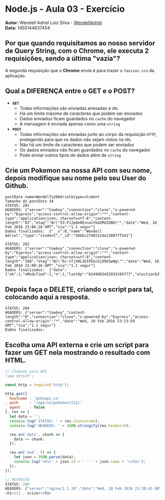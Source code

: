 # Node.js - Aula 03 - Exercício

**Autor:** Wendell Adriel Luiz Silva - [WendellAdriel](https://github.com/WendellAdriel)  
**Data:** 1455144837454

## Por que quando requisitamos ao nosso servidor de Query String, com o Chrome, ele executa 2 requisições, sendo a última "vazia"?

A segunda requisição que o **Chrome** envia é para trazer o `favicon.ico` da aplicação.

## Qual a DIFERENÇA entre o GET e o POST?

- **`GET`**
    - Todas informações são enviadas anexadas à `URL`
    - Há um limite máximo de caracteres que podem ser enviados
    - Dados enviados ficam guardados no `cache` do navegador
    - A mensagem é enviada apenas como uma `string`
- **`POST`**
    - Todas informações são enviadas junto ao corpo da requisição `HTTP`, protegendo para que os dados não sejam vistos na `URL`
    - Não há um limite de caracteres que podem ser enviados
    - Os dados enviados não ficam guardados no `cache` do navegador
    - Pode enviar outros tipos de dados além de `string`

## Crie um Pokemon na nossa API com seu nome, depois modifique seu nome pelo seu User do Github.

```
postData name=Wendell%20Adriel&type=student
Tamanho do postData 34
STATUS: 201
HEADERS: {"server":"Cowboy","connection":"close","x-powered-by":"Express","access-control-allow-origin":"*","content-type":"application/json; charset=utf-8","content-length":"83","etag":"W/\"53-FJJpQe0EvnaiYkm2MUIbNQ\"","date":"Wed, 10 Feb 2016 23:06:28 GMT","via":"1.1 vegur"}
Dados finalizados:  {"__v":0,"name":"Wendell Adriel","type":"student","_id":"56bbc27482124e110077f541"}
```

```
STATUS: 202
HEADERS: {"server":"Cowboy","connection":"close","x-powered-by":"Express","access-control-allow-origin":"*","content-type":"application/json; charset=utf-8","content-length":"108","etag":"W/\"6c-vTjX0L3EIPEGcUjU9U3wNg\"","date":"Wed, 10 Feb 2016 23:09:16 GMT","via":"1.1 vegur"}
Dados finalizados:  {"data":{"ok":1,"nModified":1,"n":1,"lastOp":"6249803432933195777","electionId":"565e25d106dca622271891c4"}}
```

## Depois faça o DELETE, criando o script para tal, colocando aqui a resposta.

```
STATUS: 204
HEADERS: {"server":"Cowboy","content-length":"0","connection":"close","x-powered-by":"Express","access-control-allow-origin":"*","date":"Wed, 10 Feb 2016 23:13:59 GMT","via":"1.1 vegur"}
Dados finalizados:
```

## Escolha uma API externa e crie um script para fazer um GET nela mostrando o resultado com HTML.

```js
// Chamada para API
'use strict';

const http = require('http');

http.get({
  hostname : 'pokeapi.co'
, path     : '/api/v2/pokemon/212/'
, agent    : false
}, res => {
  let data = '';
  console.log('STATUS: ' + res.statusCode);
  console.log('HEADERS: ' + JSON.stringify(res.headers));

  res.on('data', chunk => {
    data += chunk;
  });

  res.on('end', () => {
    let json = JSON.parse(data);
    console.log('<h1>' + json.id + ' - ' + json.name + '</h1>');
  });
});

// RESPOSTA
STATUS: 200
HEADERS: {"server":"nginx/1.1.19","date":"Wed, 10 Feb 2016 23:39:43 GMT","content-type":"application/json","transfer-encoding":"chunked","connection":"close","vary":"Cookie","x-frame-options":"SAMEORIGIN","allow":"GET, HEAD, OPTIONS"}
<h1>212 - scizor</h1>
```
